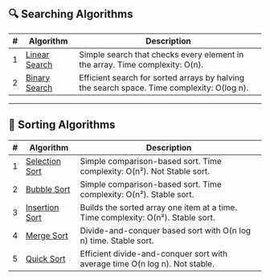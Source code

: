 ## 🔍 Searching Algorithms

| # | Algorithm                                                                               | Description                                                                                |
|---|-----------------------------------------------------------------------------------------|--------------------------------------------------------------------------------------------|
| 1 | [Linear Search](./src/main/java/org/example/coding/algorithms/SearchingAlgorithms.java) | Simple search that checks every element in the array. Time complexity: O(n).               |
| 2 | [Binary Search](./src/main/java/org/example/coding/algorithms/SearchingAlgorithms.java) | Efficient search for sorted arrays by halving the search space. Time complexity: O(log n). |

---

## 🔢 Sorting Algorithms

| # | Algorithm                                                                                | Description                                                                      |
|---|------------------------------------------------------------------------------------------|----------------------------------------------------------------------------------|
| 1 | [Selection Sort](./src/main/java/org/example/coding/algorithms/SearchingAlgorithms.java) | Simple comparison-based sort. Time complexity: O(n²). Not Stable sort.           |
| 2 | [Bubble Sort](./src/main/java/org/example/coding/algorithms/SearchingAlgorithms.java)    | Simple comparison-based sort. Time complexity: O(n²). Stable sort.               |
| 3 | [Insertion Sort](./src/main/java/org/example/coding/algorithms/SearchingAlgorithms.java) | Builds the sorted array one item at a time. Time complexity: O(n²). Stable sort. |
| 4 | [Merge Sort](./src/main/java/org/example/coding/algorithms/SearchingAlgorithms.java)     | Divide-and-conquer based sort with O(n log n) time. Stable sort.                 |
| 5 | [Quick Sort](./src/main/java/org/example/coding/algorithms/SearchingAlgorithms.java)     | Efficient divide-and-conquer sort with average time O(n log n). Not stable.      |
